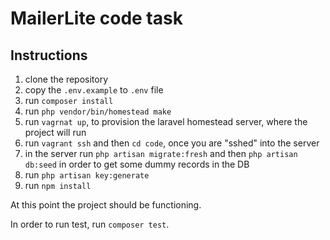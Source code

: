 # MailerLite code task

## Instructions

1. clone the repository
2. copy the `.env.example` to `.env` file
3. run `composer install`
4. run `php vendor/bin/homestead make`
5. run `vagrnat up`, to provision the laravel homestead server, where the project will run
6. run `vagrant ssh` and then `cd code`, once you are "sshed" into the server
7. in the server run `php artisan migrate:fresh` and then `php artisan db:seed` in order to get some dummy records in the DB
8. run `php artisan key:generate`
9. run `npm install`

At this point the project should be functioning.

In order to run test, run `composer test`.
